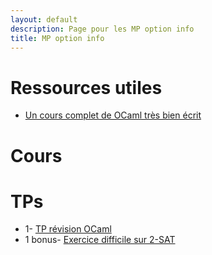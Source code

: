 ```yaml
---
layout: default
description: Page pour les MP option info
title: MP option info
---
```


# Ressources utiles

- [Un cours complet de OCaml très bien écrit](Fiches/CoursOcaml.pdf)

# Cours

# TPs

- 1- [TP révision OCaml](TPs/mp_opt_1_intro.ipynb)
- 1 bonus- [Exercice difficile sur 2-SAT](TPs/mp_opt_1_2sat.pdf)
